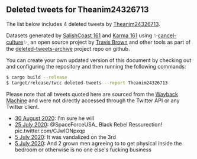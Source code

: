 ## Deleted tweets for Theanim24326713

The list below includes 4 deleted tweets by
[Theanim24326713](https://twitter.com/Theanim24326713).


Datasets generated by [SalishCoast 161](https://twitter.com/SalishCoastA) and [Karma 161](https://twitter.com/KarmaOneSixOne) using ✨[cancel-culture](https://github.com/travisbrown/cancel-culture)✨, an open source project by [Travis Brown](https://twitter.com/travisbrown) and other tools as part of the [deleted-tweets-archive](https://github.com/salcoast/deleted-tweets-archive/) project repo on github.

You can create your own updated version of this document by checking out and configuring the
repository and then running the following commands:

```bash
$ cargo build --release
$ target/release/twcc deleted-tweets --report Theanim24326713
```

Please note that all tweets quoted here are sourced from the
[Wayback Machine](https://web.archive.org) and were not directly accessed through the Twitter API or
any Twitter client.

* [30 August 2020](https://web.archive.org/web/20200830144116/https://twitter.com/Theanim24326713/status/1300080950848569344): I'm sure he will
* [25 July 2020](https://web.archive.org/web/20200725143440/https://twitter.com/Theanim24326713/status/1286995832248492033): @SpaceForceUSA_  Black Rebel Ressurection! pic.twitter.com/CJwIONpxqp
* [ 5 July 2020](https://web.archive.org/web/20200705202847/https://twitter.com/Theanim24326713/status/1279870462235832320): It was vandalized on the 3rd
* [ 5 July 2020](https://web.archive.org/web/20200705210132/https://twitter.com/Theanim24326713/status/1279863491092836353): And 2 grown men agreeing to to get physical inside the bedroom or otherwise is no one else's fucking business

